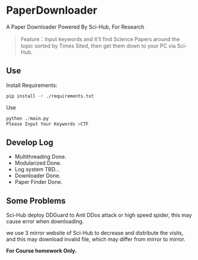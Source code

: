 # PaperDownloader
A Paper Downloader Powered By Sci-Hub, For Research

> Feature：Input keywords and it'll find Science Papers around the topic sorted by Times Sited, then get them down to your PC via Sci-Hub.

## Use

Install Requirements:

```bash
pip install -r ./requirements.txt
```

Use

```python
python ./main.py
Please Input Your Keywords >CTF
```

## Develop Log

- Multithreading        Done.
- Modularized           Done.
- Log system            TBD...
- Downloader            Done.
- Paper Finder          Done.

## Some Problems

Sci-Hub deploy DDGuard to Anti DDos attack or high speed spider, this may cause error when downloading.

we use 3 mirror website of Sci-Hub to decrease and distribute the visits, and this may download invalid file, which may differ from mirror to mirror. 

**For Course homework Only.**